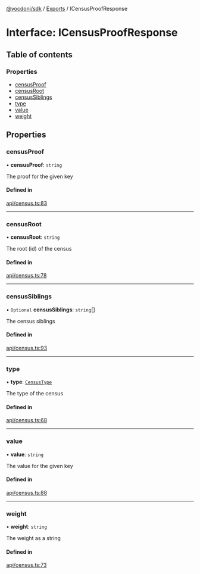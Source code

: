 [@vocdoni/sdk](/sdk) / [Exports](../modules) / ICensusProofResponse

# Interface: ICensusProofResponse

## Table of contents

### Properties

- [censusProof](ICensusProofResponse#censusproof)
- [censusRoot](ICensusProofResponse#censusroot)
- [censusSiblings](ICensusProofResponse#censussiblings)
- [type](ICensusProofResponse#type)
- [value](ICensusProofResponse#value)
- [weight](ICensusProofResponse#weight)

## Properties

### censusProof

• **censusProof**: `string`

The proof for the given key

#### Defined in

[api/census.ts:83](https://github.com/vocdoni/vocdoni-sdk/blob/9e24a20/src/api/census.ts#L83)

___

### censusRoot

• **censusRoot**: `string`

The root (id) of the census

#### Defined in

[api/census.ts:78](https://github.com/vocdoni/vocdoni-sdk/blob/9e24a20/src/api/census.ts#L78)

___

### censusSiblings

• `Optional` **censusSiblings**: `string`[]

The census siblings

#### Defined in

[api/census.ts:93](https://github.com/vocdoni/vocdoni-sdk/blob/9e24a20/src/api/census.ts#L93)

___

### type

• **type**: [`CensusType`](../enums/CensusType)

The type of the census

#### Defined in

[api/census.ts:68](https://github.com/vocdoni/vocdoni-sdk/blob/9e24a20/src/api/census.ts#L68)

___

### value

• **value**: `string`

The value for the given key

#### Defined in

[api/census.ts:88](https://github.com/vocdoni/vocdoni-sdk/blob/9e24a20/src/api/census.ts#L88)

___

### weight

• **weight**: `string`

The weight as a string

#### Defined in

[api/census.ts:73](https://github.com/vocdoni/vocdoni-sdk/blob/9e24a20/src/api/census.ts#L73)
